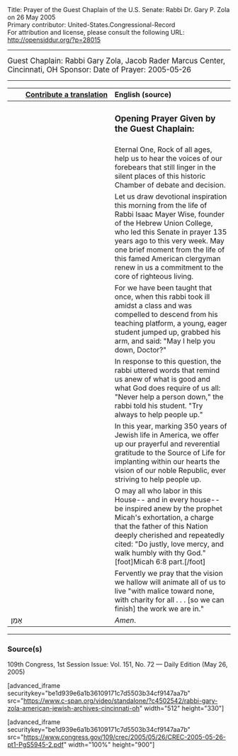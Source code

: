 <html>
<head></head>
<body>
Title: Prayer of the Guest Chaplain of the U.S. Senate: Rabbi Dr. Gary P. Zola on 26 May 2005<br />
Primary contributor: United-States.Congressional-Record<br />
For attribution and license, please consult the following URL: <a href="http://opensiddur.org/?p=28015">http://opensiddur.org/?p=28015</a>
<p />
<hr />

<div class="english" style="font-size:1.2em;">
Guest Chaplain: Rabbi Gary Zola, Jacob Rader Marcus Center, Cincinnati, OH
Sponsor: 
Date of Prayer: 2005-05-26
</div>

<hr />

<table style="margin-left: auto;margin-right: auto;" class="draggable">
<thead><tr><th id="x" style="text-align: right;"><a href="/contributing/upload/">Contribute a translation</a></th><th style="text-align: left;">English (source)</th></tr></thead>
<tbody>
<tr><td style="vertical-align:top;" width="46%">
<div class="liturgy"><span lang="he">

</span></div></td>
 
<td style="vertical-align:top;" width="53%">
<div class="english">
<h3>Opening Prayer Given by the Guest Chaplain:</h3>
</div></td></tr>

<tr><td style="vertical-align:top;" width="46%">
<div class="liturgy"><span lang="he">

</span></div></td>
 
<td style="vertical-align:top;" width="53%">
<div class="english">
Eternal One, 
Rock of all ages, 
help us to hear 
the voices of our forebears 
that still linger in the silent places 
of this historic Chamber of debate and decision. 
</div></td></tr>

<tr><td style="vertical-align:top;" width="46%">
<div class="liturgy"><span lang="he">

</span></div></td>
 
<td style="vertical-align:top;" width="53%">
<div class="english">
Let us draw devotional inspiration 
this morning 
from the life of Rabbi Isaac Mayer Wise, 
founder of the Hebrew Union College, 
who led this Senate in prayer 
135 years ago to this very week. 
May one brief moment 
from the life of this famed American clergyman 
renew in us a commitment 
to the core of righteous living.
</div></td></tr>

<tr><td style="vertical-align:top;" width="46%">
<div class="liturgy"><span lang="he">

</span></div></td>
 
<td style="vertical-align:top;" width="53%">
<div class="english">
For we have been taught that once, 
when this rabbi took ill amidst a class 
and was compelled to descend from his teaching platform, 
a young, eager student jumped up, 
grabbed his arm, 
and said: "May I help you down, Doctor?"
</div></td></tr>

<tr><td style="vertical-align:top;" width="46%">
<div class="liturgy"><span lang="he">

</span></div></td>
 
<td style="vertical-align:top;" width="53%">
<div class="english">
In response to this question, 
the rabbi uttered words 
that remind us anew 
of what is good 
and what God does require of us all: 
"Never help a person down,"
the rabbi told his student. 
"Try always to help people up."
</div></td></tr>

<tr><td style="vertical-align:top;" width="46%">
<div class="liturgy"><span lang="he">

</span></div></td>
 
<td style="vertical-align:top;" width="53%">
<div class="english">
In this year, 
marking 350 years of Jewish life in America, 
we offer up 
our prayerful and reverential gratitude 
to the Source of Life 
for implanting within our hearts 
the vision of our noble Republic, 
ever striving to help people up.
</div></td></tr>

<tr><td style="vertical-align:top;" width="46%">
<div class="liturgy"><span lang="he">

</span></div></td>
 
<td style="vertical-align:top;" width="53%">
<div class="english">
O may all who labor in this House--
and in every house--
be inspired anew 
by the prophet Micah's exhortation, 
a charge that the father of this Nation 
deeply cherished 
and repeatedly cited: 
"Do justly, 
love mercy, 
and walk humbly with thy God."[foot]Micah 6:8 part.[/foot]
</div></td></tr>

<tr><td style="vertical-align:top;" width="46%">
<div class="liturgy"><span lang="he">

</span></div></td>
 
<td style="vertical-align:top;" width="53%">
<div class="english">
Fervently we pray 
that the vision we hallow 
will animate all of us to live 
"with malice toward none, 
with charity for all . . . 
[so we can finish] the work we are in."
</div></td></tr>


<tr><td style="vertical-align:top;" width="46%">
<div class="liturgy"><span lang="he">
אָמֵן׃
</span></div></td>
 
<td style="vertical-align:top;" width="53%">
<div class="english">
<em>Amen</em>.
</div></td></tr>
</tbody></table>

<hr />

<h3>Source(s)</h3>

109th Congress, 1st Session
Issue: Vol. 151, No. 72 — Daily Edition (May 26, 2005)

[advanced_iframe securitykey="be1d939e6a1b36109171c7d5503b34cf9147aa7b" src="https://www.c-span.org/video/standalone/?c4502542/rabbi-gary-zola-american-jewish-archives-cincinnati-oh" width="512" height="330"]

[advanced_iframe securitykey="be1d939e6a1b36109171c7d5503b34cf9147aa7b" src="https://www.congress.gov/109/crec/2005/05/26/CREC-2005-05-26-pt1-PgS5945-2.pdf" width="100%" height="900"]
</body>
</html>